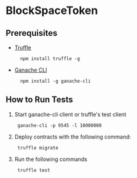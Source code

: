 # BlockSpaceToken

## Prerequisites

* [Truffle](https://github.com/trufflesuite/truffle)
	
		npm install truffle -g

* [Ganache CLI](https://github.com/trufflesuite/ganache-cli)

		npm install -g ganache-cli
	
## How to Run Tests

1. Start ganache-cli client or truffle's test client

		ganache-cli -p 9545 -l 10000000

2. Deploy contracts with the following command:

		truffle migrate

3. Run the following commands

		truffle test